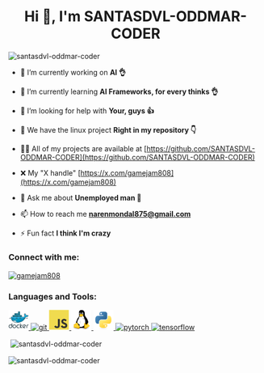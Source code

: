 <h1 align="center">Hi 👋, I'm SANTASDVL-ODDMAR-CODER</h1>
<p align="left"> <img src="https://komarev.com/ghpvc/?username=santasdvl-oddmar-coder&label=Profile%20views&color=0e75b6&style=flat" alt="santasdvl-oddmar-coder" /> </p>

- 🔭 I’m currently working on **AI 👌**

- 🌱 I’m currently learning **AI Frameworks, for every thinks 👌**

- 🤝 I’m looking for help with **Your, guys 👍**

- 💾 We have the linux project **Right in my repository 👇**

- 👨‍💻 All of my projects are available at [https://github.com/SANTASDVL-ODDMAR-CODER](https://github.com/SANTASDVL-ODDMAR-CODER)

- ❌ My "X handle" [https://x.com/gamejam808](https://x.com/gamejam808)

- 💬 Ask me about **Unemployed man 🫴**

- 📫 How to reach me **narenmondal875@gmail.com**

- ⚡ Fun fact **I think I'm crazy**

<h3 align="left">Connect with me:</h3>
<p align="left">
<a href="https://twitter.com/gamejam808" target="blank"><img align="center" src="https://raw.githubusercontent.com/rahuldkjain/github-profile-readme-generator/master/src/images/icons/Social/twitter.svg" alt="gamejam808" height="30" width="40" /></a>
</p>

<h3 align="left">Languages and Tools:</h3>
<p align="left"> <a href="https://www.docker.com/" target="_blank" rel="noreferrer"> <img src="https://raw.githubusercontent.com/devicons/devicon/master/icons/docker/docker-original-wordmark.svg" alt="docker" width="40" height="40"/> </a> <a href="https://git-scm.com/" target="_blank" rel="noreferrer"> <img src="https://www.vectorlogo.zone/logos/git-scm/git-scm-icon.svg" alt="git" width="40" height="40"/> </a> <a href="https://developer.mozilla.org/en-US/docs/Web/JavaScript" target="_blank" rel="noreferrer"> <img src="https://raw.githubusercontent.com/devicons/devicon/master/icons/javascript/javascript-original.svg" alt="javascript" width="40" height="40"/> </a> <a href="https://www.linux.org/" target="_blank" rel="noreferrer"> <img src="https://raw.githubusercontent.com/devicons/devicon/master/icons/linux/linux-original.svg" alt="linux" width="40" height="40"/> </a> <a href="https://www.python.org" target="_blank" rel="noreferrer"> <img src="https://raw.githubusercontent.com/devicons/devicon/master/icons/python/python-original.svg" alt="python" width="40" height="40"/> </a> <a href="https://pytorch.org/" target="_blank" rel="noreferrer"> <img src="https://www.vectorlogo.zone/logos/pytorch/pytorch-icon.svg" alt="pytorch" width="40" height="40"/> </a> <a href="https://www.tensorflow.org" target="_blank" rel="noreferrer"> <img src="https://www.vectorlogo.zone/logos/tensorflow/tensorflow-icon.svg" alt="tensorflow" width="40" height="40"/> </a> </p>

<p>&nbsp;<img align="center" src="https://github-readme-stats.vercel.app/api?username=santasdvl-oddmar-coder&show_icons=true&locale=en" alt="santasdvl-oddmar-coder" /></p>

<p><img align="center" src="https://github-readme-streak-stats.herokuapp.com/?user=santasdvl-oddmar-coder&" alt="santasdvl-oddmar-coder" /></p>
